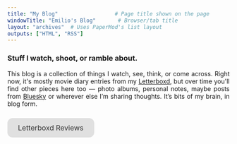 ```yaml
---
title: "My Blog"                  # Page title shown on the page
windowTitle: "Emilio's Blog"       # Browser/tab title
layout: "archives"  # Uses PaperMod's list layout
outputs: ["HTML", "RSS"]
---
```


### Stuff I watch, shoot, or ramble about.
<div style="margin: auto; text-align: justify;">
This blog is a collection of things I watch, see, think, or come across. Right now, it's mostly movie diary entries from my <a href="https://letterboxd.com/emiliosao/">Letterboxd</a>, but over time you'll find other pieces here too — photo albums, personal notes, maybe posts from <a href="https://bsky.app/profile/emiliosao.me">Bluesky</a> or wherever else I’m sharing thoughts. It’s bits of my brain, in blog form.
</div>


<!-- <link rel="stylesheet" href="https://cdnjs.cloudflare.com/ajax/libs/font-awesome/6.5.2/css/all.min.css">

<div style="display: flex; gap: 15px; margin-bottom: 20px; justify-content: left;">
    <a href="https://bsky.app/profile/emiliosao.me" style="text-decoration: none; color: currentColor;" title="Bluesky">
        <i class="fa-brands fa-bluesky" style="font-size: 20px;"></i>
    </a>
    <a href="https://letterboxd.com/emiliosao/" style="text-decoration: none; color: currentColor;" title="Letterboxd">
        <i class="fa-brands fa-letterboxd" style="font-size: 20px;"></i>
    </a>
</div> -->


<a href="/tags/letterboxd/" style="display: inline-block; padding: 12px 24px; background-color: #e0e0e0; color: #333; text-decoration: none; border-radius: 12px; font-weight: normal; margin: 10px 0; box-shadow: none; font-size: 1rem;">Letterboxd Reviews</a>
